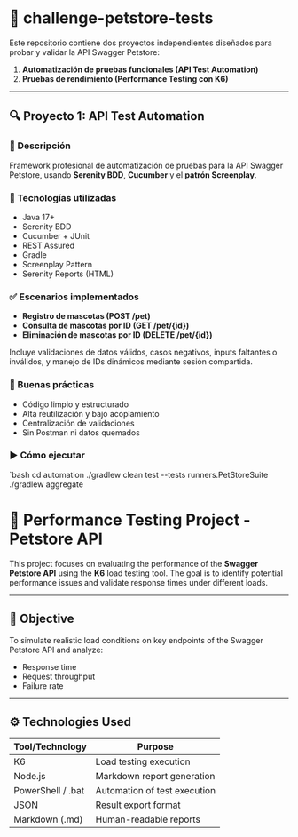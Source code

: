 # 🧪 challenge-petstore-tests

Este repositorio contiene dos proyectos independientes diseñados para probar y validar la API Swagger Petstore:

1. **Automatización de pruebas funcionales (API Test Automation)**
2. **Pruebas de rendimiento (Performance Testing con K6)**

---

## 🔍 Proyecto 1: API Test Automation

### 🧭 Descripción

Framework profesional de automatización de pruebas para la API Swagger Petstore, usando **Serenity BDD**, **Cucumber** y el **patrón Screenplay**.

### 🚀 Tecnologías utilizadas

- Java 17+
- Serenity BDD
- Cucumber + JUnit
- REST Assured
- Gradle
- Screenplay Pattern
- Serenity Reports (HTML)

### ✅ Escenarios implementados

- **Registro de mascotas (POST /pet)**
- **Consulta de mascotas por ID (GET /pet/{id})**
- **Eliminación de mascotas por ID (DELETE /pet/{id})**

Incluye validaciones de datos válidos, casos negativos, inputs faltantes o inválidos, y manejo de IDs dinámicos mediante sesión compartida.

### 🧠 Buenas prácticas

- Código limpio y estructurado
- Alta reutilización y bajo acoplamiento
- Centralización de validaciones
- Sin Postman ni datos quemados

### ▶️ Cómo ejecutar

`bash
cd automation
./gradlew clean test --tests runners.PetStoreSuite
./gradlew aggregate


# 🧪 Performance Testing Project - Petstore API

This project focuses on evaluating the performance of the **Swagger Petstore API** using the **K6** load testing tool. The goal is to identify potential performance issues and validate response times under different loads.

---

## 🎯 Objective

To simulate realistic load conditions on key endpoints of the Swagger Petstore API and analyze:

- Response time
- Request throughput
- Failure rate

---

## ⚙️ Technologies Used

| Tool/Technology | Purpose                            |
|-----------------|------------------------------------|
| K6              | Load testing execution             |
| Node.js         | Markdown report generation         |
| PowerShell / .bat | Automation of test execution     |
| JSON            | Result export format               |
| Markdown (.md)  | Human-readable reports             |


